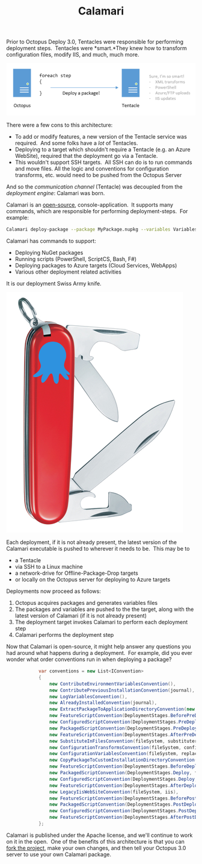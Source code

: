 ﻿---
title: Calamari
position: 9
---


Prior to Octopus Deploy 3.0, Tentacles were responsible for performing deployment steps.  Tentacles were *smart.*They knew how to transform configuration files, modify IIS, and much, much more.

![](/docs/images/3048177/3278198.png)

There were a few cons to this architecture:

- To add or modify features, a new version of the Tentacle service was required.  And some folks have a *lot* of Tentacles.
- Deploying to a target which shouldn't require a Tentacle (e.g. an Azure WebSite), required that the deployment go via a Tentacle.
- This wouldn't support SSH targets.  All SSH can do is to run commands and move files. All the logic and conventions for configuration transforms, etc. would need to be pushed from the Octopus Server



And so the *communication channel* (Tentacle) was decoupled from the *deployment engine*: Calamari was born.



Calamari is an [open-source](https://github.com/OctopusDeploy/Calamari), console-application.  It supports many commands, which are responsible for performing deployment-steps.  For example:

```bash
Calamari deploy-package --package MyPackage.nupkg --variables Variables.json
```

Calamari has commands to support:

- Deploying NuGet packages
- Running scripts (PowerShell, ScriptCS, Bash, F#)
- Deploying packages to Azure targets (Cloud Services, WebApps)
- Various other deployment related activities



It is our deployment Swiss Army knife.

![](/docs/images/3048177/3278197.png)

Each deployment, if it is not already present, the latest version of the Calamari executable is pushed to wherever it needs to be.  This may be to

- a Tentacle
- via SSH to a Linux machine
- a network-drive for Offline-Package-Drop targets
- or locally on the Octopus server for deploying to Azure targets



Deployments now proceed as follows:

1. Octopus acquires packages and generates variables files
2. The packages and variables are pushed to the the target, along with the latest version of Calamari (if it is not already present)
3. The deployment target invokes Calamari to perform each deployment step
4. Calamari performs the deployment step




Now that Calamari is open-source, it might help answer any questions you had around what happens during a deployment.  For example, did you ever wonder what order conventions run in when deploying a package?



```c#
            var conventions = new List<IConvention>
            {
                new ContributeEnvironmentVariablesConvention(),
                new ContributePreviousInstallationConvention(journal),
                new LogVariablesConvention(),
                new AlreadyInstalledConvention(journal),
                new ExtractPackageToApplicationDirectoryConvention(new LightweightPackageExtractor(), fileSystem, semaphore),
                new FeatureScriptConvention(DeploymentStages.BeforePreDeploy, fileSystem, embeddedResources, scriptCapability, commandLineRunner),
                new ConfiguredScriptConvention(DeploymentStages.PreDeploy, scriptCapability, fileSystem, commandLineRunner),
                new PackagedScriptConvention(DeploymentStages.PreDeploy, fileSystem, scriptCapability, commandLineRunner),
                new FeatureScriptConvention(DeploymentStages.AfterPreDeploy, fileSystem, embeddedResources, scriptCapability, commandLineRunner),
                new SubstituteInFilesConvention(fileSystem, substituter),
                new ConfigurationTransformsConvention(fileSystem, configurationTransformer),
                new ConfigurationVariablesConvention(fileSystem, replacer),
                new CopyPackageToCustomInstallationDirectoryConvention(fileSystem),
                new FeatureScriptConvention(DeploymentStages.BeforeDeploy, fileSystem, embeddedResources, scriptCapability, commandLineRunner),
                new PackagedScriptConvention(DeploymentStages.Deploy, fileSystem, scriptCapability, commandLineRunner),
                new ConfiguredScriptConvention(DeploymentStages.Deploy, scriptCapability, fileSystem, commandLineRunner),
                new FeatureScriptConvention(DeploymentStages.AfterDeploy, fileSystem, embeddedResources, scriptCapability, commandLineRunner),
                new LegacyIisWebSiteConvention(fileSystem, iis),
                new FeatureScriptConvention(DeploymentStages.BeforePostDeploy, fileSystem, embeddedResources, scriptCapability, commandLineRunner),
                new PackagedScriptConvention(DeploymentStages.PostDeploy, fileSystem, scriptCapability, commandLineRunner),
                new ConfiguredScriptConvention(DeploymentStages.PostDeploy, scriptCapability, fileSystem, commandLineRunner),
                new FeatureScriptConvention(DeploymentStages.AfterPostDeploy, fileSystem, embeddedResources, scriptCapability, commandLineRunner),
            };


```





Calamari is published under the Apache license, and we'll continue to work on it in the open.  One of the benefits of this architecture is that you can [fork the project](https://github.com/OctopusDeploy/Calamari), make your own changes, and then tell your Octopus 3.0 server to use your own Calamari package.
